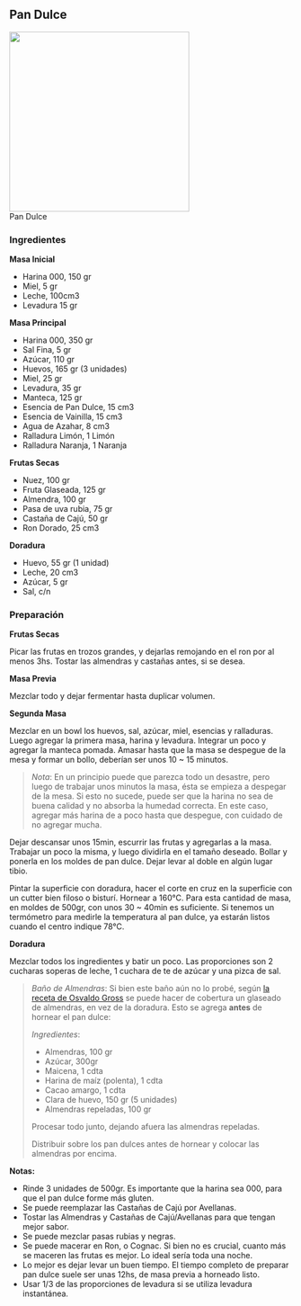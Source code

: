 ## Pan Dulce

<div class="image">
  <img src="http://i.imgur.com/BI4MV24.jpg" height=320/>
  <div class="caption">Pan Dulce</div>
</div>

### Ingredientes

**Masa Inicial**

  * Harina 000, 150 gr
  * Miel, 5 gr
  * Leche, 100cm3
  * Levadura 15 gr

**Masa Principal**

  * Harina 000, 350 gr
  * Sal Fina, 5 gr
  * Azúcar, 110 gr
  * Huevos, 165 gr (3 unidades)
  * Miel, 25 gr
  * Levadura, 35 gr
  * Manteca, 125 gr
  * Esencia de Pan Dulce, 15 cm3
  * Esencia de Vainilla, 15 cm3
  * Agua de Azahar, 8 cm3
  * Ralladura Limón, 1 Limón
  * Ralladura Naranja, 1 Naranja

**Frutas Secas**

  * Nuez, 100 gr
  * Fruta Glaseada, 125 gr
  * Almendra, 100 gr
  * Pasa de uva rubia, 75 gr
  * Castaña de Cajú, 50 gr
  * Ron Dorado, 25 cm3

**Doradura**
  * Huevo, 55 gr (1 unidad)
  * Leche, 20 cm3
  * Azúcar, 5 gr
  * Sal, c/n

### Preparación

**Frutas Secas**

Picar las frutas en trozos grandes, y dejarlas remojando en el ron por
al menos 3hs. Tostar las almendras y castañas antes, si se desea.

**Masa Previa**

Mezclar todo y dejar fermentar hasta duplicar volumen.

**Segunda Masa**

Mezclar en un bowl los huevos, sal, azúcar, miel, esencias y ralladuras.
Luego agregar la primera masa, harina y levadura. Integrar un poco y
agregar la manteca pomada. Amasar hasta que la masa se despegue de la
mesa y formar un bollo, deberían ser unos 10 ~ 15 minutos.

> *Nota*: En un principio puede que parezca todo un desastre, pero luego
> de trabajar unos minutos la masa, ésta se empieza a despegar de la
> mesa. Si esto no sucede, puede ser que la harina no sea de buena
> calidad y no absorba la humedad correcta. En este caso, agregar más
> harina de a poco hasta que despegue, con cuidado de no agregar mucha.

Dejar descansar unos 15min, escurrir las frutas y agregarlas a la masa.
Trabajar un poco la misma, y luego dividirla en el tamaño deseado.
Bollar y ponerla en los moldes de pan dulce. Dejar levar al doble en
algún lugar tibio.

Pintar la superficie con doradura, hacer el corte en cruz en la
superficie con un cutter bien filoso o bisturí. Hornear a 160°C. Para
esta cantidad de masa, en moldes de 500gr, con unos 30 ~ 40min es
suficiente. Si tenemos un termómetro para medirle la temperatura al pan
dulce, ya estarán listos cuando el centro indique 78°C.

**Doradura**

Mezclar todos los ingredientes y batir un poco. Las proporciones son 2
cucharas soperas de leche, 1 cuchara de te de azúcar y una pizca de sal.

> *Baño de Almendras*: Si bien este baño aún no lo probé, según
> [la receta de Osvaldo Gross](https://www.facebook.com/permalink.php?id=163551720365107&story_fbid=582576348462640)
> se puede hacer de cobertura un glaseado de almendras, en vez de la
> doradura. Esto se agrega **antes** de hornear el pan dulce:
>
> *Ingredientes*:
> * Almendras, 100 gr
> * Azúcar, 300gr
> * Maicena, 1 cdta
> * Harina de maíz (polenta), 1 cdta
> * Cacao amargo, 1 cdta
> * Clara de huevo, 150 gr (5 unidades)
> * Almendras repeladas, 100 gr
>
> Procesar todo junto, dejando afuera las almendras repeladas.
>
> Distribuir sobre los pan dulces antes de hornear y colocar las
> almendras por encima.

**Notas:**

  * Rinde 3 unidades de 500gr. Es importante que la harina sea 000, para
    que el pan dulce forme más gluten.
  * Se puede reemplazar las Castañas de Cajú por Avellanas.
  * Tostar las Almendras y Castañas de Cajú/Avellanas para que tengan
    mejor sabor.
  * Se puede mezclar pasas rubias y negras.
  * Se puede macerar en Ron, o Cognac. Si bien no es crucial, cuanto más
    se maceren las frutas es mejor. Lo ideal sería toda una noche.
  * Lo mejor es dejar levar un buen tiempo. El tiempo completo de
    preparar pan dulce suele ser unas 12hs, de masa previa a horneado
    listo.
  * Usar 1/3 de las proporciones de levadura si se utiliza levadura
    instantánea.
